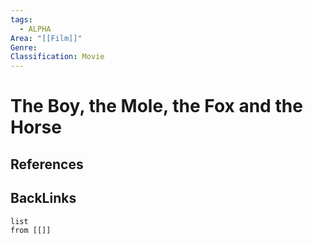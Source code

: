 ```yaml
---
tags:
  - ALPHA
Area: "[[Film]]"
Genre:
Classification: Movie
---
```

# The Boy, the Mole, the Fox and the Horse



## References



## BackLinks

```dataview
list
from [[]]
```

